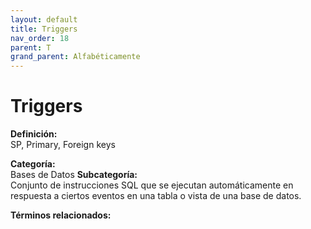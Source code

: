 ```yaml
---
layout: default
title: Triggers
nav_order: 18
parent: T
grand_parent: Alfabéticamente
---
```


# Triggers

**Definición:**  
SP, Primary, Foreign keys

**Categoría:**  
Bases de Datos 
**Subcategoría:**  
Conjunto de instrucciones SQL que se ejecutan automáticamente en respuesta a ciertos eventos en una tabla o vista de una base de datos.

**Términos relacionados:**  

